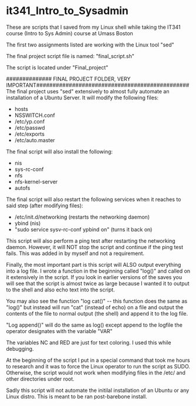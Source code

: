 # it341_Intro_to_Sysadmin
These are scripts that I saved from my Linux shell while taking the IT341 course (Intro to Sys Admin) course at Umass Boston

The first two assignments listed are working with the Linux tool "sed"

The final project script file is named: "final_script.sh"

The script is located under "Final_project"

############## FINAL PROJECT FOLDER, VERY IMPORTANT###############################################
The final project uses "sed" extensively to almost fully automate an installation of a Ubuntu Server. It will modify the following files:
- hosts
- NSSWITCH.conf
- /etc/yp.conf
- /etc/passwd
- /etc/exports
- /etc/auto.master

The final script will also install the following:
- nis
- sys-rc-conf
- nfs
- nfs-kernel-server
- autofs

The final script will also restart the following services when it reaches to said step (after modifying files):
- /etc/init.d/networking (restarts the networking daemon)
- ybind (nis)
- "sudo service sysv-rc-conf ypbind on" (turns it back on)

This script will also perform a ping test after restarting the networking daemon. However, it will NOT stop the script and continue if the ping test fails. This was added in by myself and not a requirement.

Finally, the most important part is this script will ALSO output everything into a log file. I wrote a function in the beginning called "log()" and called on it extensively in the script. If you look in earlier versions of the saves you will see that the script is almost twice as large because I wanted it to output to the shell and also echo text into the script.

You may also see the function "log cat()" -- this function does the same as "log()" but instead will run "cat" (instead of echo) on a file and output the contents of the file to normal output (the shell) and append it to the log file. 

"Log append()" will do the same as log() except append to the logfile the operator designates with the variable "VAR"

The variables NC and RED are just for text coloring. I used this while debugging.

At the beginning of the script I put in a special command that took me hours to research and it was to force the Linux operator to run the script as SUDO. Otherwise, the script would not work when modifying files in the /etc/ and other directories under root.

Sadly this script will not automate the initilal installation of an Ubuntu or any Linux distro. This is meant to be ran post-barebone install.
